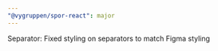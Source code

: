 ```yaml
---
"@vygruppen/spor-react": major
---
```


Separator: Fixed styling on separators to match Figma styling
